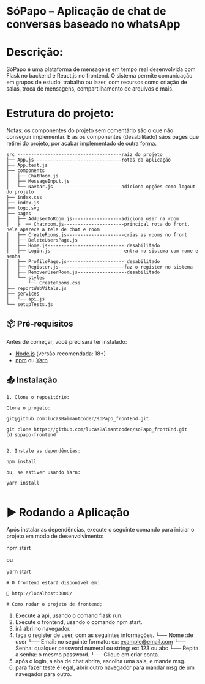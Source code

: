 # SóPapo – Aplicação de chat de conversas baseado no whatsApp

# Descrição:

SóPapo é uma plataforma de mensagens em tempo real desenvolvida com Flask no backend e React.js no frontend. O sistema permite comunicação em grupos de estudo, trabalho ou lazer, com recursos como criação de salas, troca de mensagens, compartilhamento de arquivos e mais.

# Estrutura do projeto:
Notas: os componentes do projeto sem comentário são o que não conseguir implementar.
E as os componentes (desabilitado) sãos pages que retirei do projeto, por acabar implementado de outra forma.

```
src --------------------------------------raiz do projeto
├── App.js--------------------------------rotas da aplicação
├── App.test.js
├── components
│   ├── ChatRoom.js
│   ├── MessageInput.js
│   └── Navbar.js-------------------------adiciona opções como logout do projeto
├── index.css
├── index.js
├── logo.svg
├── pages
│   ├── AddUserToRoom.js------------------adiciona user na room
│   ├  ── Chatroom.js----------------------principal rota do front, nele aparece a tela de chat e room
│   ├── CreateRooms.js---------------------crias as rooms no front
│   ├── DeleteUsersPage.js
│   ├── Home.js---------------------------- desabilitado
│   ├── Login.js---------------------------entra no sistema com nome e senha
│   ├── ProfilePage.js--------------------- desabilitado
│   ├── Register.js------------------------faz o register no sistema
│   ├── RemoverUserRoom.js------------------desabilitado 
│   └── styles
│       └── CreateRooms.css
├── reportWebVitals.js
├── services
│   └── api.js
└── setupTests.js
```
## 📦 Pré-requisitos
Antes de começar, você precisará ter instalado:
- [Node.js](https://nodejs.org/) (versão recomendada: 18+)
- [npm](https://www.npmjs.com/) ou [Yarn](https://yarnpkg.com/)

## 📥 Instalação


```
1. Clone o repositório:

Clone o projeto:  

git@github.com:lucasBalmantcoder/soPapo_frontEnd.git

git clone https://github.com/lucasBalmantcoder/soPapo_frontEnd.git
cd sopapo-frontend


2. Instale as dependências:

npm install

ou, se estiver usando Yarn:

yarn install


```
# ▶️ Rodando a Aplicação

Após instalar as dependências, execute o seguinte comando para iniciar o projeto em modo de desenvolvimento:

npm start

ou

yarn start

```
# O frontend estará disponível em:

📍 http://localhost:3000/

# Como rodar o projeto de frontend;
```
1. Execute a api, usando o comand flask run.
2. Execute o frontend, usando o comando npm start.
3. irá abri no navegador.
4. faça o register de user, com as seguintes informações.
    └── Nome :de user
    └── Email: no seguinte formato: ex: example@email.com
    └── Senha: qualquer password numeral ou string: ex: 123 ou abc
    └── Repita a senha: o mesmo password.
    └── Clique em criar conta.
5. após o login, a aba de chat abrira, escolha uma sala, e mande msg.
6. para fazer teste é legal, abrir outro navegador para mandar msg de um navegador para outro.

```

